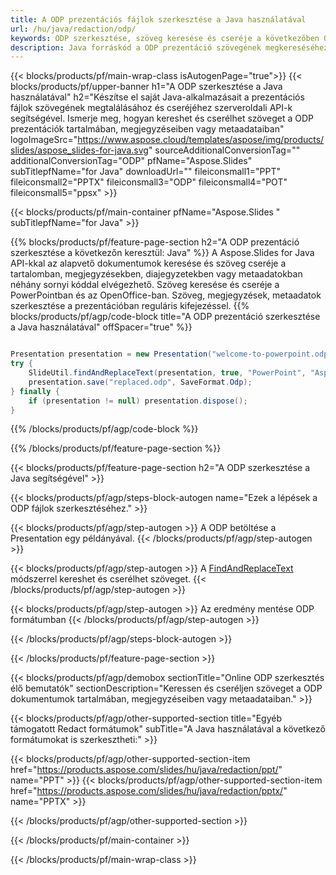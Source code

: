```yaml
---
title: A ODP prezentációs fájlok szerkesztése a Java használatával
url: /hu/java/redaction/odp/
keywords: ODP szerkesztése, szöveg keresése és cseréje a következőben ODP, ODP prezentáció frissítése
description: Java forráskód a ODP prezentáció szövegének megkereséséhez és cseréjéhez.
---
```


{{< blocks/products/pf/main-wrap-class isAutogenPage="true">}}
{{< blocks/products/pf/upper-banner h1="A ODP szerkesztése a Java használatával" h2="Készítse el saját Java-alkalmazásait a prezentációs fájlok szövegének megtalálásához és cseréjéhez szerveroldali API-k segítségével. Ismerje meg, hogyan kereshet és cserélhet szöveget a ODP prezentációk tartalmában, megjegyzéseiben vagy metaadataiban" logoImageSrc="https://www.aspose.cloud/templates/aspose/img/products/slides/aspose_slides-for-java.svg" sourceAdditionalConversionTag="" additionalConversionTag="ODP" pfName="Aspose.Slides" subTitlepfName="for Java" downloadUrl="" fileiconsmall1="PPT" fileiconsmall2="PPTX" fileiconsmall3="ODP" fileiconsmall4="POT" fileiconsmall5="ppsx" >}}

{{< blocks/products/pf/main-container pfName="Aspose.Slides " subTitlepfName="for Java" >}}

{{% blocks/products/pf/feature-page-section  h2="A ODP prezentáció szerkesztése a következőn keresztül: Java" %}}
A Aspose.Slides for Java API-kkal az alapvető dokumentumok keresése és szöveg cseréje a tartalomban, megjegyzésekben, diajegyzetekben vagy metaadatokban néhány sornyi kóddal elvégezhető. Szöveg keresése és cseréje a PowerPointban és az OpenOffice-ban. Szöveg, megjegyzések, metaadatok szerkesztése a prezentációban reguláris kifejezéssel.
{{% blocks/products/pf/agp/code-block title="A ODP prezentáció szerkesztése a Java használatával" offSpacer="true" %}}

```java

Presentation presentation = new Presentation("welcome-to-powerpoint.odp");
try {
    SlideUtil.findAndReplaceText(presentation, true, "PowerPoint", "Aspose.Slides", null);
    presentation.save("replaced.odp", SaveFormat.Odp);
} finally {
    if (presentation != null) presentation.dispose();
}
```

{{% /blocks/products/pf/agp/code-block %}}

{{% /blocks/products/pf/feature-page-section %}}

{{< blocks/products/pf/feature-page-section  h2="A ODP szerkesztése a Java segítségével" >}}

{{< blocks/products/pf/agp/steps-block-autogen name="Ezek a lépések a ODP fájlok szerkesztéséhez." >}}

{{< blocks/products/pf/agp/step-autogen >}}
A ODP betöltése a Presentation egy példányával.
{{< /blocks/products/pf/agp/step-autogen >}}

{{< blocks/products/pf/agp/step-autogen >}}
A [FindAndReplaceText](https://reference.aspose.com/slides/java/com.aspose.slides/slideutil/#findAndReplaceText-com.aspose.slides.IPresentation-boolean-java.lang.String-java.lang.String-) módszerrel kereshet és cserélhet szöveget.
{{< /blocks/products/pf/agp/step-autogen >}}

{{< blocks/products/pf/agp/step-autogen >}}
Az eredmény mentése ODP formátumban
{{< /blocks/products/pf/agp/step-autogen >}}

{{< /blocks/products/pf/agp/steps-block-autogen >}}

{{< /blocks/products/pf/feature-page-section >}}

{{< blocks/products/pf/agp/demobox sectionTitle="Online ODP szerkesztés élő bemutatók" sectionDescription="Keressen és cseréljen szöveget a ODP dokumentumok tartalmában, megjegyzéseiben vagy metaadataiban." >}}

{{< blocks/products/pf/agp/other-supported-section title="Egyéb támogatott Redact formátumok" subTitle="A Java használatával a következő formátumokat is szerkesztheti:" >}}

{{< blocks/products/pf/agp/other-supported-section-item href="https://products.aspose.com/slides/hu/java/redaction/ppt/" name="PPT" >}}
{{< blocks/products/pf/agp/other-supported-section-item href="https://products.aspose.com/slides/hu/java/redaction/pptx/" name="PPTX" >}}


{{< /blocks/products/pf/agp/other-supported-section >}}

{{< /blocks/products/pf/main-container >}}
    
{{< /blocks/products/pf/main-wrap-class >}}